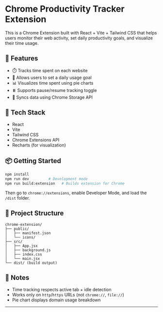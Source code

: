 # Chrome Productivity Tracker Extension

This is a Chrome Extension built with React + Vite + Tailwind CSS that helps users monitor their web activity, set daily productivity goals, and visualize their time usage.

## 🚀 Features

- ⏱️ Tracks time spent on each website
- 🎯 Allows users to set a daily usage goal
- 📊 Visualizes time spent using pie charts
- ⏸️ Supports pause/resume tracking toggle
- 🧠 Syncs data using Chrome Storage API

## 🔧 Tech Stack

- React
- Vite
- Tailwind CSS
- Chrome Extensions API
- Recharts (for visualization)

## 📦 Getting Started

```bash
npm install
npm run dev         # Development mode
npm run build:extension   # Builds extension for Chrome
```

Then go to `chrome://extensions`, enable Developer Mode, and load the `/dist` folder.

## 📁 Project Structure

```
chrome-extension/
├── public/
│   ├── manifest.json
│   └── icons/
├── src/
│   ├── App.jsx
│   ├── background.js
│   ├── index.css
│   └── main.jsx
└── dist/ (build output)
```

## 📌 Notes

- Time tracking respects active tab + idle detection
- Works only on `http`/`https` URLs (not `chrome://`, `file://`)
- Pie chart displays domain usage breakdown

---


